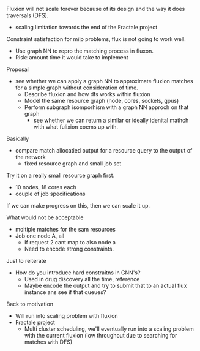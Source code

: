 Fluxion will not scale forever because of its design and the way it does traversals (DFS).
- scaling limitation towards the end of the Fractale project

Constraint satisfaction for milp problems, flux is not going to work well.
- Use graph NN to repro the matching process in fluxon.
- Risk: amount time it would take to implement

Proposal
- see whether we can apply a graph NN to approximate fluxion matches for a simple graph without consideration of time.
	- Describe fluxion and how dfs works within fluxion
	- Model the same resource graph (node, cores, sockets, gpus)
	- Perform subgraph isomporhism with a graph NN approch on that graph
		- see whether we can return a similar or ideally idenital mathch with what fulixion coems up with.

Basically
- compare match allocatied output for a resource query to the output of the network
	- fixed resource graph and small job set

Try it on a really small resource graph first.
- 10 nodes, 18 cores each
- couple of job specifications

If we can make progress on this, then we can scale it up.

What would not be acceptable
- moltiple matches for the sam resources
- Job one node A, all
	- If request 2 cant map to also node a
	- Need to encode strong constraints.

Just to reiterate
- How do you introduce hard constraitns in GNN's?
	- Used in drug discovery all the time, reference
	- Maybe encode the output and try to submit that to an actual flux instance ans see if that queues?

Back to motivation
- Will run into scaling problem with fluxion
- Fractale project
	- Multi cluster scheduling, we'll eventually run into a scaling problem with the current fluxion (low throughout due to searching for matches with DFS)

